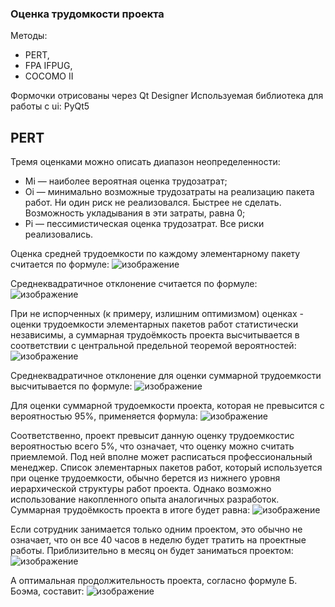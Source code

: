 ### Оценка трудомкости проекта 

Методы: 
- PERT, 
- FPA IFPUG,
- COCOMO II

Формочки отрисованы через Qt Designer
Используемая библиотека для работы с ui: PyQt5

## PERT
Тремя оценками можно описать диапазон неопределенности:
- Mi — наиболее вероятная оценка трудозатрат;
- Oi — минимально возможные трудозатраты на реализацию пакета работ. Ни один риск не реализовался. Быстрее не сделать. Возможность укладывания в эти затраты, равна 0;
- Pi — пессимистическая оценка трудозатрат. Все риски реализовались.

Оценка средней трудоемкости по каждому элементарному пакету считается по формуле:
![изображение](https://user-images.githubusercontent.com/36998396/131418739-cf8c55ce-4112-4b6d-a319-b52222a2aa39.png)

Среднеквадратичное отклонение считается по формуле:
![изображение](https://user-images.githubusercontent.com/36998396/131418783-3d1538ef-d4fb-47b5-a99d-4d4c0c4a9fdb.png)

При не испорченных (к примеру, излишним оптимизмом) оценках - оценки трудоемкости элементарных пакетов работ статистически независимы, а суммарная трудоёмкость проекта высчитывается в соответствии с центральной предельной теоремой вероятностей:
![изображение](https://user-images.githubusercontent.com/36998396/131418840-1aa6e928-42f3-40b1-988d-d47e67883839.png)

Среднеквадратичное отклонение для оценки суммарной трудоемкости высчитывается по формуле:
![изображение](https://user-images.githubusercontent.com/36998396/131418898-81943cd0-5077-48a4-9ca5-db3d9cb06330.png)

Для оценки суммарной трудоемкости проекта, которая не превысится с вероятностью 95%, применяется формула:
![изображение](https://user-images.githubusercontent.com/36998396/131419025-8fdf5d13-c7a2-41f2-b4fc-697b81f82347.png)

Соответственно,  проект превысит данную оценку трудоемкостис вероятностью всего 5%, что означает, что оценку можно считать приемлемой. Под ней вполне может расписаться профессиональный менеджер. Список элементарных пакетов работ, который используется при оценке трудоемкости, обычно берется из нижнего уровня иерархической структуры работ проекта. Однако возможно использование накопленного опыта аналогичных разработок.
Суммарная трудоёмкость проекта в итоге будет равна:
![изображение](https://user-images.githubusercontent.com/36998396/131419055-fae98273-cd84-4008-8855-08e662a8ee5d.png)
                                                                                                  
Если сотрудник занимается только одним проектом, это обычно не означает, что он все 40 часов в неделю будет тратить на проектные работы. 	Приблизительно в месяц он будет заниматься проектом:
![изображение](https://user-images.githubusercontent.com/36998396/131419120-11d69d82-3d94-4bab-bc4c-03e085f80bf8.png)
                                       
А оптимальная продолжительность проекта, согласно формуле Б. Боэма, составит:
![изображение](https://user-images.githubusercontent.com/36998396/131419159-7e617548-dd42-4df4-abd0-af55922375e1.png)
